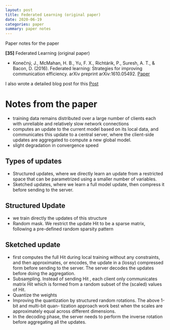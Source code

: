 ```yaml
---
layout: post
title: Federated Learning (original paper)
date: 2020-06-19
categories: paper
summary: paper notes
---
```

Paper notes for the paper

**[35]** Federated Learning (original paper)
- Konečný, J., McMahan, H. B., Yu, F. X., Richtárik, P., Suresh, A. T., & Bacon, D. (2016). Federated learning: Strategies for improving communication efficiency. arXiv preprint arXiv:1610.05492.  [Paper](https://arxiv.org/pdf/1610.05492)

I also wrote a detailed blog post for this [Post](https://medium.com/datadriveninvestor/federated-learning-d466aba3abbd?source=friends_link&sk=91072a0b0d19c2f6641af5c471159c80)

# Notes from the paper

- training data remains distributed over a large number of clients each with unreliable and relatively slow network connections
- computes an update to the current model based on its local data, and communicates this update to a central server, where the client-side updates are aggregated to compute a new global model. 
- slight degradation in convergence speed 

## Types of updates

- Structured updates, where we directly learn an update from a restricted space that can be
parametrized using a smaller number of variables.
- Sketched updates, where we learn a full model update, then compress it before sending to
the server.

## Structured Update

- we train directly the updates of this structure
- Random mask. We restrict the update Hit to be a sparse matrix, following a pre-defined random
sparsity pattern 

##  Sketched update

-  first computes the full Hit during local training without any constraints, and then approximates, or encodes, the update in a (lossy) compressed form before sending to the server. The server decodes the updates before doing the aggregation. 
- Subsampling. Instead of sending Hit , each client only communicates matrix Ĥit which is formed
from a random subset of the (scaled) values of Hit.
- Quantize the weights
- Improving the quantization by structured random rotations. The above 1-bit and multi-bit quan-
tization approach work best when the scales are approximately equal across different dimensions.
- In the decoding phase, the server needs to perform the inverse rotation before aggregating all the
updates. 

